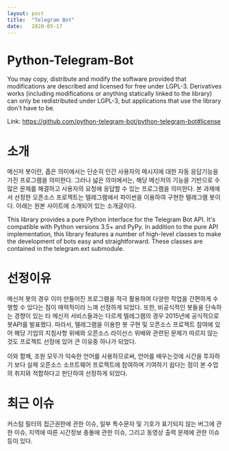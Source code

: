 ```yaml
---
layout: post
title:  "Telegram Bot"
date:   2020-05-17
---
```

<!--
<title> Telegram Bot </title>
-->

<h1> Python-Telegram-Bot </h1>
<p>
 You may copy, distribute and modify the software provided that modifications are described and licensed for free under LGPL-3. Derivatives works (including modifications or anything statically linked to the library) can only be redistributed under LGPL-3, but applications that use the library don't have to be.<div></div>
Link: <a href="https://github.com/python-telegram-bot/python-telegram-bot#license">https://github.com/python-telegram-bot/python-telegram-bot#license</a> 
</p>


<h1>소개</h1>
<p> 
 메신저 봇이란, 좁은 의미에서는 단순히 인간 사용자의 메시지에 대한 자동 응답기능을 가진 프로그램을 의미한다.
그러나 넓은 의미에서는, 해당 메신저의 기능을 기반으로 수많은 문제를 해결하고 사용자의 요청에 응답할 수 있는 프로그램을 의미한다.
본 과제에서 선정한 오픈소스 프로젝트는 텔레그램에서 파이썬을 이용하여 구현한 텔레그램 봇이다. 아래는 원본 사이트에 소개되어 있는 소개글이다.
</p>
<p>
 This library provides a pure Python interface for the Telegram Bot API. It's compatible with Python versions 3.5+ and PyPy.
In addition to the pure API implementation, this library features a number of high-level classes to make the development of bots easy and straightforward. These classes are contained in the telegram.ext submodule.
</p>

<h1>선정이유</h1>
<p>
 메신저 봇의 경우 이미 만들어진 프로그램을 적극 활용하여 다양한 작업을 간편하게 수행할 수 있다는 점이 매력적이라 느껴 선정하게 되었다.
또한, 비공식적인 봇들을 단속하는 경향이 있는 타 메신저 서비스들과는 다르게 텔레그램의 경우 2015년에 공식적으로 봇API를 발표했다. 따라서, 텔레그램을 이용한 봇 구현 및 오픈소스 프로젝트 참여에 있어 해당 기업의 지침사항 위배와 오픈소스 라이선스 위배와 관련된 문제가 따르지 않는것도 프로젝트 선정에 있어 큰 이유중 하나가 되었다.<div></div>
이와 함께, 조원 모두가 익숙한 언어를 사용하므로써, 언어를 배우는것에 시간을 투자하기 보다 실제 오픈소스 소프트웨어 프로젝트에 참여하며 기여하기 쉽다는 점이 본 수업의 취지와 적합하다고 판단하여 선정하게 되었다.
</p>

<h1>최근 이슈</h1>
<p>
 커스텀 필터의 접근권한에 관한 이슈, 일부 특수문자 및 기호가 표기되지 않는 버그에 관한 이슈, 지역에 따른 시간정보 충돌에 관한 이슈, 그리고 동영상 출력 문제에 관한 이슈 등이 있다.
</p>
